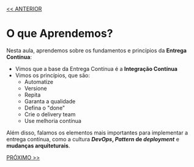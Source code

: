 [<< ANTERIOR](https://github.com/pvreboucas/entrega-continua-cd/tree/aula-01/aulas)

# O que Aprendemos?

Nesta aula, aprendemos sobre os fundamentos e princípios da **Entrega Contínua**:

* Vimos que a base da Entrega Contínua é a **Integração Contínua**
* Vimos os princípios, que são:
  * Automatize
  * Versione
  * Repita
  * Garanta a qualidade
  * Defina o "done"
  * Crie o delivery team
  * Use melhoria contínua

Além disso, falamos os elementos mais importantes para implementar a entrega contínua, como a cultura __*DevOps*, *Pattern* de *deployment*__ e **mudanças arquiteturais**.


[PRÓXIMO >>](https://github.com/pvreboucas/entrega-continua-cd/tree/aula-03/aulas)
